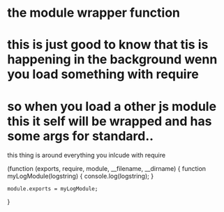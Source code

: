 # the module wrapper function
# this is just good to know that tis is happening in the background wenn you load something with require
# so when you load a other js module this it self will be wrapped and has some args for standard..

this thing is around everything you inlcude with require

(function (exports, require, module, __filename, __dirname) {
    function myLogModule(logstring) {
        console.log(logstring);
    }
    
    module.exports = myLogModule;
}